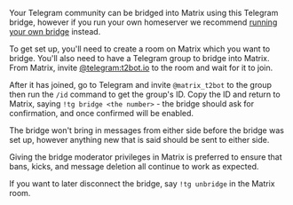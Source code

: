Your Telegram community can be bridged into Matrix using this Telegram bridge, however if you run
your own homeserver we recommend [running your own bridge](https://github.com/tulir/mautrix-telegram)
instead.

To get set up, you'll need to create a room on Matrix which you want to bridge. You'll also need
to have a Telegram group to bridge into Matrix. From Matrix, invite
[@telegram:t2bot.io](https://matrix.to/#/@telegram:t2bot.io) to the room and wait for it to join.

After it has joined, go to Telegram and invite `@matrix_t2bot` to the group then run the `/id`
command to get the group's ID. Copy the ID and return to Matrix, saying `!tg bridge <the number>` -
the bridge should ask for confirmation, and once confirmed will be enabled.

The bridge won't bring in messages from either side before the bridge was set up, however anything
new that is said should be sent to either side.

Giving the bridge moderator privileges in Matrix is preferred to ensure that bans, kicks, and
message deletion all continue to work as expected.

If you want to later disconnect the bridge, say `!tg unbridge` in the Matrix room.
